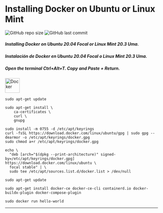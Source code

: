 # Installing Docker on Ubuntu or Linux Mint

![GitHub repo size](https://img.shields.io/github/repo-size/dfleper/Docker?logo=github)
![GitHub last commit](https://img.shields.io/github/last-commit/dfleper/Docker?color=blue&label=%C3%BAltimo%20commit&logo=github&logoColor=white)

##### Installing Docker on Ubuntu 20.04 Focal or Linux Mint 20.3 Uma. 
##### Instalación de Docker en Ubuntu 20.04 Focal o Linux Mint 20.3 Uma.

##### Open the terminal Ctrl+Alt+T. Copy and Paste + Return. 

<a href="https://www.docker.com/" target="_blank"> <img src="https://www.docker.com/wp-content/uploads/2022/03/vertical-logo-monochromatic.png" alt="Docker" width="48" height="48"/> </a> 

```
sudo apt-get update
```
```
sudo apt-get install \
    ca-certificates \
    curl \
    gnupg
```
```
sudo install -m 0755 -d /etc/apt/keyrings
curl -fsSL https://download.docker.com/linux/ubuntu/gpg | sudo gpg --dearmor -o /etc/apt/keyrings/docker.gpg
sudo chmod a+r /etc/apt/keyrings/docker.gpg
```
```
echo \
  "deb [arch="$(dpkg --print-architecture)" signed-by=/etc/apt/keyrings/docker.gpg] https://download.docker.com/linux/ubuntu \
  focal stable" | \
  sudo tee /etc/apt/sources.list.d/docker.list > /dev/null
```
```
sudo apt-get update
```
```
sudo apt-get install docker-ce docker-ce-cli containerd.io docker-buildx-plugin docker-compose-plugin
```
```
sudo docker run hello-world
```
-----
